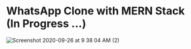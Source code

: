 # WhatsApp Clone with MERN Stack (In Progress ...)



![Screenshot 2020-09-26 at 9 38 04 AM (2)](https://user-images.githubusercontent.com/71149670/94329852-3bd62780-ffdc-11ea-9964-0212f9a93a8d.png)
